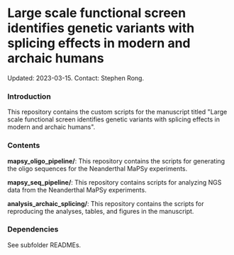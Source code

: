 # Large scale functional screen identifies genetic variants with splicing effects in modern and archaic humans

Updated: 2023-03-15. Contact: Stephen Rong.


### Introduction

This repository contains the custom scripts for the manuscript titled "Large scale functional screen identifies genetic variants with splicing effects in modern and archaic humans".


### Contents

**mapsy_oligo_pipeline/**: This repository contains the scripts for generating the oligo sequences for the Neanderthal MaPSy experiments.

**mapsy_seq_pipeline/**: This repository contains scripts for analyzing NGS data from the Neanderthal MaPSy experiments.

**analysis_archaic_splicing/**: This repository contains the scripts for reproducing the analyses, tables, and figures in the manuscript.


### Dependencies

See subfolder READMEs.
